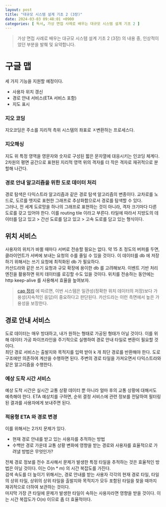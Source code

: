```yaml
---
layout: post
title: "대규모 시스템 설계 기초 2 (3장)"
date: 2024-03-03 09:48:01 +0900
categories: [ 독서, 가상 면접 사례로 배우는 대규모 시스템 설계 기초 2 ]
---
```


> 가상 면접 사례로 배우는 대규모 시스템 설계 기초 2 (3장) 의 내용 중, 인상적이었던 부분을 발췌 및 요약합니다.

# 구글 맵

세 가지 기능을 지원할 예정이다.
- 사용자 위치 갱신
- 경로 안내 서비스(ETA 서비스 포함)
- 지도 표시

### 지오 코딩

지오코딩은 주소를 지리적 측위 시스템의 좌표로 ㅈ변환하는 프로세스다.

### 지오해싱

지도 위 특정 영역을 영문자와 숫자로 구성된 짧은 문자열에 대응시키는 인코딩 체계다. 2차원의 평면 공간으로 표현된 지리적 영역 위의 격자를 더 작은 격자로 재귀적으로 분할해 나간다.

### 경로 안내 알고리즘을 위한 도로 데이터 처리

경로 탐색은 다익스트라 알고리즘과 같은 경로 탐색 알고리즘의 변종이다. 교차로를 노드로, 도르를 엣지로 표현한 그래프로 추상화함으로서 경로를 탐색할 수 있다.
<br><span>
그러나, 전 세계 도로망을 하나의 그래프로 표현하는 것이 아니라, 격자 크기마다 다른 도로를 갖고 있어야 한다. 이를 routing tile 이라고 부른다.
타일에 따라서 지방도의 데이터를 담고 있고 > 간선 도로를 담고 있고 > 고속 도로를 담고 있는 형식이다.

## 위치 서비스

사용자의 위치가 바뀔 때마다 서버로 전송할 필요는 없다. 약 15 초 정도의 버퍼를 두면, 클라이언트가 서버에 보내는 요청의 수를 줄일 수 있을 것이다. 이 데이터를 db 에 저장하기 위해서는 쓰기 요청에 최적화된 db 가 필요하다.
<br><span>
카산드라와 같은 쓰기 요청과 규모 확장에 용이한 db 를 고려해보자. 이벤트 기반 처리 엔진을 활용하면 위치 데이터를 로깅할 수도 있을 것이다. 위치를 전송하는 동안에는 http keep-alive 를 사용해서 효율을 높여보자.
<br><span>
> [cap 정리](https://www.ibm.com/kr-ko/topics/cap-theorem) 에 따르면, 이번 시스템은 일관성(정확한 위치 데이터의 저장)보다 가용성(지속적인 응답)이 중요하다고 판단된다. 카산드라는 이런 측면에서 높은 가용성을 보장한다.

## 경로 안내 서비스

도로 데이터는 매우 방대하고, 내가 원하는 형태로 가공된 형태가 아닐 것이다. 이를 위해 데이터 가공 파이프라인을 주기적으로 실행하여 경로 안내 타일로 변환이 필요할 것이다.
<br><span>
최단 경로 서비스는 출발지와 목적지를 입력 받아 k 개 최단 경로를 반환해야 한다. 도로 구조에만 의존하여 계산을 수행하면 된다. 주변의 경로 타일을 가져오면서 다익스트라와 같은 알고리즘을 수행한다.

### 예상 도착 시간 서비스

예상 도착 시간은 실시간 교통 상황 데이터 뿐 아니라 얼마 후의 교통 상황에 대해서도 예측해야 한다. ETA 예상치를 구하면, 순위 결정 서비스에 관련 정보를 전달하여 필터링된 결과를 사용자에게 보내주면 된다.

### 적응형 ETA 와 경로 변경

이를 위해서는 2가지 문제가 있다.
- 현재 경로 안내를 받고 있는 사용자를 추적하는 방법
- 수백만 경로 가운데 교통 상황 변화에 영향을 받는 경로와 사용자를 효율적으로 가려낼 방법은 무엇인가?

전체 경로 정보를 전수 조사해서 문제가 발생한 특정 타일을 추적하는 것은 효율적인 방법은 아닐 것이다. 이는 O(n * m) 의 시간 복잡도를 가진다.
<br><span>
검색 속도를 더 높이기 위해서는, 경로 안내를 받는 사용자 각각의 현재 경로 타일, 타일의 상위 타일, 상위의 상위 타일을 출발지와 목적지가 모두 포함된 타일을 찾을 때까지 재귀적으로 더하여 보관하는 것이다.
<br><span>
마지막 가장 큰 타일에 문제가 발생한 타일이 속하는 사용자라면 영향을 받을 것이다. 이는 시간 복잡도가 O(n) 이므로 좀 더 효율적이다.
